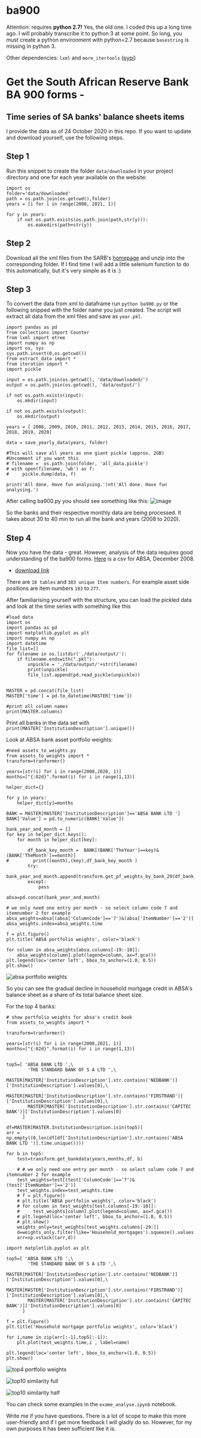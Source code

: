 # ba900

Attention: requires **python 2.7!** Yes, the old one. I coded this up a long time ago.
I will probably transcribe it to python 3 at some point. So long, you must create a python environment with python=2.7 because ``basestring`` is missing in python 3. 

Other dependencies: ```lxml``` and ```more_itertools``` ([pypi](https://pypi.org/project/more-itertools/))

# Get the South African Reserve Bank BA 900 forms -
## Time series of SA banks' balance sheets items 


I provide the data as of 24 October 2020 in this repo.
If you want to update and download yourself, use the following steps.

## Step 1

Run this snippet to create the folder ``data/downloaded`` in your project directory and one for each year available on the website:

```
import os
folder='data/downloaded'
path = os.path.join(os.getcwd(),folder)
years = [i for i in range(2008, 2021, 1)]

for y in years:
    if not os.path.exists(os.path.join(path,str(y))):
        os.makedirs(path+str(y))
```

## Step 2

Download all the xml files from the SARB's [homepage](https://www.resbank.co.za/Research/Statistics/Pages/Banks-BA900-Economic-Returns.aspx) and unzip into the corresponding folder. If I find time I will add a little selenium function to do this automatically, but it's very simple as it is :)

## Step 3

To convert the data from xml to dataframe
run ```python ba900.py``` or the following snipped with the folder name you just created. The script will extract all data from the xml files and save as ```year.pkl```. 


```
import pandas as pd 
from collections import Counter
from lxml import etree
import numpy as np
import os, sys
sys.path.insert(0,os.getcwd())
from extract_data import *
from iteration import *
import pickle

input = os.path.join(os.getcwd(), 'data/downloaded/')
output = os.path.join(os.getcwd(), 'data/output/')

if not os.path.exists(input): 
    os.mkdir(input)

if not os.path.exists(output): 
    os.mkdir(output)

years = [ 2008, 2009, 2010, 2011, 2012, 2013, 2014, 2015, 2016, 2017, 2018, 2019, 2020]

data = save_yearly_data(years, folder)

#This will save all years as one giant pickle (approx. 2GB)
#Uncomment if you want this
# filename =  os.path.join(folder, 'all_data.pickle')
# with open(filename, 'wb') as f:
#     pickle.dump(data, f)

print('All done. Have fun analysing.')nt('All done. Have fun analysing.')

```
After calling ba900.py you should see something like this:
![image](https://github.com/t1nak/ba900/blob/main/data/success_screenshot.png?raw=true)

So the banks and their respective monthly data are being processed.
It takes about 30 to 40 min to run all the bank and years (2008 to 2020).

## Step 4

Now you have the data - great. However, analysis of the data requires good understanding of the ba900 forms. 
[Here](https://github.com/t1nak/ba900/blob/main/data/BA900-2008-12-31.csv) is a csv for ABSA, December 2008.
- [download link](https://raw.githubusercontent.com/t1nak/ba900/main/data/BA900-2008-12-31.csv) 

There are ``18 tables`` and ``383 unique Item numbers``. For example asset side positions are item numbers ``103`` to ``277``.


After familiarising yourself with the structure, you can load the pickled data and look at the time series with something like this

```
#load data
import os
import pandas as pd
import matplotlib.pyplot as plt
import numpy as np
import datetime
file_list=[]
for filename in os.listdir('./data/output/'):
    if filename.endswith(".pkl"):
        unpickle = './data/output/'+str(filename)
        print(unpickle)
        file_list.append(pd.read_pickle(unpickle))
 
 
MASTER = pd.concat(file_list)
MASTER['time'] = pd.to_datetime(MASTER['time'])

#print all column names
print(MASTER.columns)
```
Print all banks in the data set with ``print(MASTER['InstitutionDescription'].unique())``

Look at ABSA bank asset portfolio weights:
```
#need assets_to_weights.py 
from assets_to_weights import *
transform=tranformer()
  
years=[str(i) for i in range(2008,2020, 1)]
months=["{:02d}".format(i) for i in range(1,13)]

helper_dict={}

for y in years:
    helper_dict[y]=months
    
BANK = MASTER[MASTER['InstitutionDescription']=='ABSA BANK LTD ']
BANK['Value'] = pd.to_numeric(BANK['Value'])

bank_year_and_month = []
for key in helper_dict.keys():
    for month in helper_dict[key]:
        
        df_bank_key_month =  BANK[(BANK['TheYear']==key)&(BANK['TheMonth']==month)]
#         print((month),(key),df_bank_key_month )
        try:
            bank_year_and_month.append(transform.get_pf_weights_by_bank_29(df_bank_key_month))
        except:
            pass
 
absa=pd.concat(bank_year_and_month) 

# we only need one entry per month - so select column code 7 and itemnumber 2 for example 
absa_weights=absa[(absa['ColumnCode']=='7')&(absa['ItemNumber']=='2')]
absa_weights.index=absa_weights.time

f = plt.figure()
plt.title('ABSA portfolio weights', color='black')
 
for column in absa_weights[absa.columns[-19:-10]]:
    absa_weights[column].plot(legend=column, ax=f.gca())
plt.legend(loc='center left', bbox_to_anchor=(1.0, 0.5))
plt.show()

```
![absa portfolio weights](https://github.com/t1nak/ba900/blob/main/data/absa_weights.png?raw=true)

So you can see the gradual decline in household mortgage credit in ABSA's balance sheet as a share of its total balance sheet size. 

For the top 4 banks:

```
# show portfolio weights for absa's credit book
from assets_to_weights import *

transform=tranformer()

years=[str(i) for i in range(2008,2021, 1)]
months=["{:02d}".format(i) for i in range(1,13)]


top5=[ 'ABSA BANK LTD ',\
        'THE STANDARD BANK OF S A LTD ',\
        MASTER[MASTER['InstitutionDescription'].str.contains('NEDBANK')]['InstitutionDescription'].values[0],\
        MASTER[MASTER['InstitutionDescription'].str.contains('FIRSTRAND')]['InstitutionDescription'].values[0],\
        MASTER[MASTER['InstitutionDescription'].str.contains('CAPITEC BANK')]['InstitutionDescription'].values[0]
      ]

df=MASTER[MASTER.InstitutionDescription.isin(top5)]
arr = np.empty((0,len(df[df['InstitutionDescription'].str.contains('ABSA BANK LTD ')].time.unique()))) 
 
for b in top5:
    test=transform.get_bankdata(years,months,df, b)

    # # we only need one entry per month - so select column code 7 and itemnumber 2 for example 
    test_weights=test[(test['ColumnCode']=='7')&(test['ItemNumber']=='2')]
    test_weights.index=test_weights.time
    # f = plt.figure()
    # plt.title('ABSA portfolio weights', color='black') 
    # for column in test_weights[test.columns[-19:-10]]:
    #     test_weights[column].plot(legend=column, ax=f.gca())
    # plt.legend(loc='center left', bbox_to_anchor=(1.0, 0.5))
    # plt.show()
    weights_only=test_weights[test_weights.columns[-29:]] 
    d=weights_only.filter(like='Household_mortgages').squeeze().values 
    arr=np.vstack((arr,d))
    
import matplotlib.pyplot as plt

top5=[ 'ABSA BANK LTD ',\
        'THE STANDARD BANK OF S A LTD ',\
        MASTER[MASTER['InstitutionDescription'].str.contains('NEDBANK')]['InstitutionDescription'].values[0],\
        MASTER[MASTER['InstitutionDescription'].str.contains('FIRSTRAND')]['InstitutionDescription'].values[0],\
        MASTER[MASTER['InstitutionDescription'].str.contains('CAPITEC BANK')]['InstitutionDescription'].values[0]
      ]

f = plt.figure()
plt.title('Household mortgage portfolio weights', color='black')
 
for i,name in zip(arr[:-1],top5[:-1]):
    plt.plot(test_weights.time,i , label=name)

plt.legend(loc='center left', bbox_to_anchor=(1.0, 0.5))
plt.show()
```

![top4 portfolio weights](https://github.com/t1nak/ba900/blob/main/data/top4_mortgage_weights.png?raw=true)

![top10 similarity full](https://github.com/t1nak/ba900/blob/main/data/similarity_2018_full.png?raw=true)

![top10 similarity half](https://github.com/t1nak/ba900/blob/main/data/similarity_2018_fhalf.png?raw=true)


You can check some examples in the ``exame_analyse.ipynb`` notebook. 

Write me if you have questions. There is a lot of 
scope to make this more user-friendly and if I get more feedback I will gladly do so. However, for my own purposes it has been sufficient like it is. 



